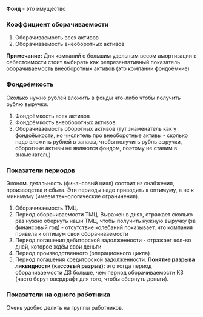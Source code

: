 **Фонд** - это имущество
### Коэффициент оборачиваемости
1. Оборачиваемость всех активов
2. Оборачиваемость внеоборотных активов

**Примечание:** Для компаний с большим удельным весом амортизации в себестоимости стоит выбирать как репрезентативный показатель  оборачиваемость внеоборотных активов (это компании фондоёмкие)
### Фондоёмкость
Сколько нужно рублей вложить в фонды что-либо чтобы получить рублю выручки. 
1. Фондоёмкость всех активов
2. Фондоёмкость внеоборотных активов.
3. Оборачиваемость оборотных активов (тут знаменатель как у фондоёмкости, но числитель про внеоборотные активы - сколько надо вложить рублей в запасы, чтобы получить рубль выручки, оборотные активы не являются фондом, поэтому не ставим в знаменатель)
### Показатели периодов
Эконом. детальность (финансовый цикл) состоит из снабжения, производства и сбыта. Эти периоды надо приводить к оптимуму, а не к минимуму (имеем технологические ограничения).
1. Оборачиваемость ТМЦ.
2. Период оборачиваемости ТМЦ. Выражен в днях, отражает сколько раз нужно обернуть наши ТМЦ, чтобы получить нужную выручку (за финансовый год) - отсутствие колебаний показывает, что компания привела к оптимум свои оборачиваемости 
3. Период погашения дебиторской задолженности - отражает кол-во дней, которое ждём свои деньги
4. Период производственного (операционного цикла)
5. Период погашения кредиторской задолженности.
**Понятие разрыва ликвидности (кассовый разрыв):** это когда период оборачиваемости ДЗ больше, чем период оборачиваемости КЗ (часто берут овердрафт для того, чтобы обернуть деньги). 
### Показатели на одного работника
Очень удобно делить на группы работников.


